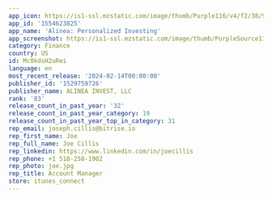 ```yaml
---
app_icon: https://is1-ssl.mzstatic.com/image/thumb/Purple116/v4/f2/38/90/f23890eb-d454-c718-0014-7c21831601fa/AppIcon-0-0-1x_U007ephone-0-85-220.png/1024x1024bb.png
app_id: '1554623825'
app_name: 'Alinea: Personalized Investing'
app_screenshot: https://is1-ssl.mzstatic.com/image/thumb/PurpleSource116/v4/cd/d9/71/cdd971f0-f7e9-5d4a-a43b-a4eb2bf8b2b4/63018afd-86a7-406c-8455-4f2daba447ac_alinea_-_1.png/1284x2778bb.png
category: Finance
country: US
id: Mc0kdsH2uRei
language: en
most_recent_release: '2024-02-14T00:00:00'
publisher_id: '1529759726'
publisher_name: ALINEA INVEST, LLC
rank: '83'
release_count_in_past_year: '32'
release_count_in_past_year_category: 19
release_count_in_past_year_top_in_category: 31
rep_email: joseph.cillis@bitrise.io
rep_first_name: Joe
rep_full_name: Joe Cillis
rep_linkedin: https://www.linkedin.com/in/joecillis
rep_phone: +1 518-258-1902
rep_photo: joe.jpg
rep_title: Account Manager
store: itunes_connect
---
```

